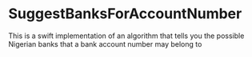 # SuggestBanksForAccountNumber
This is a swift implementation of an algorithm that tells you the possible Nigerian banks that a bank account number may belong to
